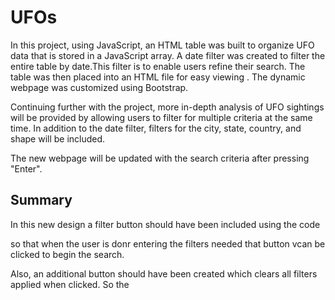 # UFOs
In this project, using JavaScript, an HTML table was built to organize UFO data that is stored in a JavaScript array. A date filter was created to filter the entire table by date.This filter is to enable users refine their search. The table was then placed into an HTML file for easy viewing . The dynamic webpage was customized using Bootstrap.

Continuing further with the project, more in-depth analysis of UFO sightings will be provided by allowing users to filter for multiple criteria at the same time. In addition to the date filter, filters for the city, state, country, and shape will be included.

The new webpage will be updated with the search criteria after pressing "Enter".


## Summary
In this new design a filter button should have been included using the code 

so that when the user is donr entering the filters needed that button vcan be clicked to begin the search.

Also, an additional button should have been created which clears all filters applied when clicked. So the 
